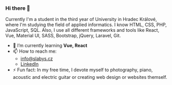 ### Hi there 👋

Currently I'm a student in the third year of University in Hradec
Králové, where I'm studying the field of applied informatics.
I know HTML, CSS, PHP, JavaScript, SQL. Also, I use all different
frameworks and tools like React, Vue, Material UI, SASS, Bootstrap,
jQuery, Laravel, Git.

- 🌱 I’m currently learning **Vue, React**
- 📫 How to reach me: 
  - info@slabys.cz
  - [LinkedIn](https://www.linkedin.com/in/slabys/)
- ⚡ Fun fact: In my free time, I devote myself to photography, piano, acoustic and electric guitar or creating web design or websites themself.

<!--
**slabys/slabys** is a ✨ _special_ ✨ repository because its `README.md` (this file) appears on your GitHub profile.

Here are some ideas to get you started:

- 🔭 I’m currently working on ...
- 🌱 I’m currently learning ...
- 👯 I’m looking to collaborate on ...
- 🤔 I’m looking for help with ...
- 💬 Ask me about ...
- 📫 How to reach me: ...
- 😄 Pronouns: ...
- ⚡ Fun fact: ...
-->
